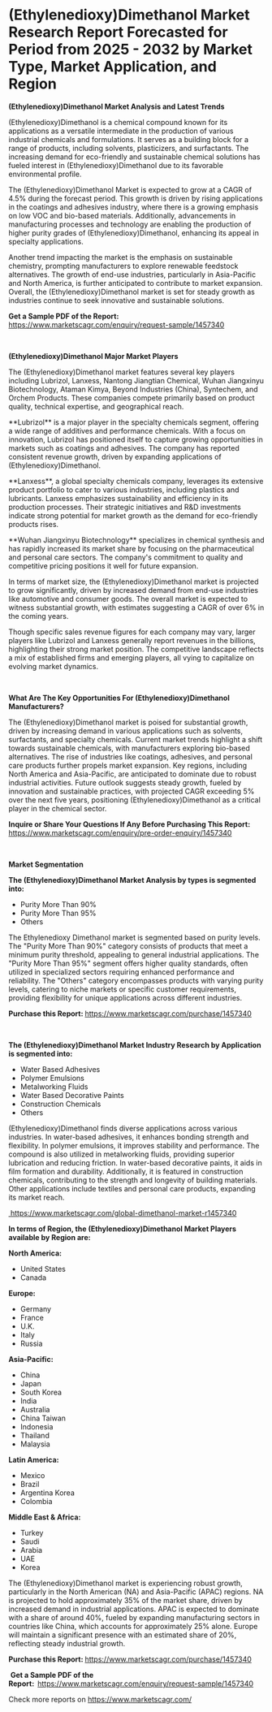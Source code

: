 <p><h1>(Ethylenedioxy)Dimethanol Market Research Report Forecasted for Period from 2025 -  2032 by Market Type, Market Application, and Region</h1></p><p><strong>(Ethylenedioxy)Dimethanol Market Analysis and Latest Trends</strong></p>
<p><p>(Ethylenedioxy)Dimethanol is a chemical compound known for its applications as a versatile intermediate in the production of various industrial chemicals and formulations. It serves as a building block for a range of products, including solvents, plasticizers, and surfactants. The increasing demand for eco-friendly and sustainable chemical solutions has fueled interest in (Ethylenedioxy)Dimethanol due to its favorable environmental profile.</p><p>The (Ethylenedioxy)Dimethanol Market is expected to grow at a CAGR of 4.5% during the forecast period. This growth is driven by rising applications in the coatings and adhesives industry, where there is a growing emphasis on low VOC and bio-based materials. Additionally, advancements in manufacturing processes and technology are enabling the production of higher purity grades of (Ethylenedioxy)Dimethanol, enhancing its appeal in specialty applications.</p><p>Another trend impacting the market is the emphasis on sustainable chemistry, prompting manufacturers to explore renewable feedstock alternatives. The growth of end-use industries, particularly in Asia-Pacific and North America, is further anticipated to contribute to market expansion. Overall, the (Ethylenedioxy)Dimethanol market is set for steady growth as industries continue to seek innovative and sustainable solutions.</p></p>
<p><strong>Get a Sample PDF of the Report:&nbsp;</strong> <a href="https://www.marketscagr.com/enquiry/request-sample/1457340?utm_campaign=2239&utm_medium=2&utm_source=Github&utm_content=ia&utm_term=05022025&utm_id=ethylenedioxydimethanol">https://www.marketscagr.com/enquiry/request-sample/1457340</a></p>
<p>&nbsp;</p>
<p><strong>(Ethylenedioxy)Dimethanol Major Market Players</strong></p>
<p><p>The (Ethylenedioxy)Dimethanol market features several key players including Lubrizol, Lanxess, Nantong Jiangtian Chemical, Wuhan Jiangxinyu Biotechnology, Ataman Kimya, Beyond Industries (China), Syntechem, and Orchem Products. These companies compete primarily based on product quality, technical expertise, and geographical reach.</p><p>**Lubrizol** is a major player in the specialty chemicals segment, offering a wide range of additives and performance chemicals. With a focus on innovation, Lubrizol has positioned itself to capture growing opportunities in markets such as coatings and adhesives. The company has reported consistent revenue growth, driven by expanding applications of (Ethylenedioxy)Dimethanol.</p><p>**Lanxess**, a global specialty chemicals company, leverages its extensive product portfolio to cater to various industries, including plastics and lubricants. Lanxess emphasizes sustainability and efficiency in its production processes. Their strategic initiatives and R&D investments indicate strong potential for market growth as the demand for eco-friendly products rises.</p><p>**Wuhan Jiangxinyu Biotechnology** specializes in chemical synthesis and has rapidly increased its market share by focusing on the pharmaceutical and personal care sectors. The company's commitment to quality and competitive pricing positions it well for future expansion.</p><p>In terms of market size, the (Ethylenedioxy)Dimethanol market is projected to grow significantly, driven by increased demand from end-use industries like automotive and consumer goods. The overall market is expected to witness substantial growth, with estimates suggesting a CAGR of over 6% in the coming years.</p><p>Though specific sales revenue figures for each company may vary, larger players like Lubrizol and Lanxess generally report revenues in the billions, highlighting their strong market position. The competitive landscape reflects a mix of established firms and emerging players, all vying to capitalize on evolving market dynamics.</p></p>
<p>&nbsp;</p>
<p><strong>What Are The Key Opportunities For (Ethylenedioxy)Dimethanol Manufacturers?</strong></p>
<p><p>The (Ethylenedioxy)Dimethanol market is poised for substantial growth, driven by increasing demand in various applications such as solvents, surfactants, and specialty chemicals. Current market trends highlight a shift towards sustainable chemicals, with manufacturers exploring bio-based alternatives. The rise of industries like coatings, adhesives, and personal care products further propels market expansion. Key regions, including North America and Asia-Pacific, are anticipated to dominate due to robust industrial activities. Future outlook suggests steady growth, fueled by innovation and sustainable practices, with projected CAGR exceeding 5% over the next five years, positioning (Ethylenedioxy)Dimethanol as a critical player in the chemical sector.</p></p>
<p><strong>Inquire or Share Your Questions If Any Before Purchasing This Report:</strong> <a href="https://www.marketscagr.com/enquiry/pre-order-enquiry/1457340?utm_campaign=2239&utm_medium=2&utm_source=Github&utm_content=ia&utm_term=05022025&utm_id=ethylenedioxydimethanol">https://www.marketscagr.com/enquiry/pre-order-enquiry/1457340</a></p>
<p>&nbsp;</p>
<p><strong>Market Segmentation</strong></p>
<p><strong>The (Ethylenedioxy)Dimethanol Market Analysis by types is segmented into:</strong></p>
<p><ul><li>Purity More Than 90%</li><li>Purity More Than 95%</li><li>Others</li></ul></p>
<p><p>The Ethylenedioxy Dimethanol market is segmented based on purity levels. The "Purity More Than 90%" category consists of products that meet a minimum purity threshold, appealing to general industrial applications. The "Purity More Than 95%" segment offers higher quality standards, often utilized in specialized sectors requiring enhanced performance and reliability. The "Others" category encompasses products with varying purity levels, catering to niche markets or specific customer requirements, providing flexibility for unique applications across different industries.</p></p>
<p><strong>Purchase this Report:&nbsp;</strong><a href="https://www.marketscagr.com/purchase/1457340?utm_campaign=2239&utm_medium=2&utm_source=Github&utm_content=ia&utm_term=05022025&utm_id=ethylenedioxydimethanol">https://www.marketscagr.com/purchase/1457340</a></p>
<p>&nbsp;</p>
<p><strong>The (Ethylenedioxy)Dimethanol Market Industry Research by Application is segmented into:</strong></p>
<p><ul><li>Water Based Adhesives</li><li>Polymer Emulsions</li><li>Metalworking Fluids</li><li>Water Based Decorative Paints</li><li>Construction Chemicals</li><li>Others</li></ul></p>
<p><p>(Ethylenedioxy)Dimethanol finds diverse applications across various industries. In water-based adhesives, it enhances bonding strength and flexibility. In polymer emulsions, it improves stability and performance. The compound is also utilized in metalworking fluids, providing superior lubrication and reducing friction. In water-based decorative paints, it aids in film formation and durability. Additionally, it is featured in construction chemicals, contributing to the strength and longevity of building materials. Other applications include textiles and personal care products, expanding its market reach.</p></p>
<p><a href="https://www.marketscagr.com/global-dimethanol-market-r1457340?utm_campaign=2239&utm_medium=2&utm_source=Github&utm_content=ia&utm_term=05022025&utm_id=ethylenedioxydimethanol">&nbsp;https://www.marketscagr.com/global-dimethanol-market-r1457340</a></p>
<p><strong>In terms of Region, the (Ethylenedioxy)Dimethanol Market Players available by Region are:</strong></p>
<p>
    <p> <strong> North America: </strong>
        <ul>
            <li>United States</li>
            <li>Canada</li>
        </ul>
        </p> 
    <p> <strong> Europe: </strong>
        <ul>
            <li>Germany</li>
            <li>France</li>
            <li>U.K.</li>
            <li>Italy</li>
            <li>Russia</li>
        </ul>
        </p> 
    <p> <strong> Asia-Pacific: </strong>
        <ul>
            <li>China</li>
            <li>Japan</li>
            <li>South Korea</li>
            <li>India</li>
            <li>Australia</li>
            <li>China Taiwan</li>
            <li>Indonesia</li>
            <li>Thailand</li>
            <li>Malaysia</li>
        </ul>
        </p> 
    <p> <strong> Latin America: </strong>
        <ul>
            <li>Mexico</li>
            <li>Brazil</li>
            <li>Argentina Korea</li>
            <li>Colombia</li>
        </ul>
        </p> 
    <p> <strong> Middle East & Africa: </strong>
        <ul>
            <li>Turkey</li>
            <li>Saudi</li>
            <li>Arabia</li>
            <li>UAE</li>
            <li>Korea</li>
        </ul>
    </p>
    </p>
<p><p>The (Ethylenedioxy)Dimethanol market is experiencing robust growth, particularly in the North American (NA) and Asia-Pacific (APAC) regions. NA is projected to hold approximately 35% of the market share, driven by increased demand in industrial applications. APAC is expected to dominate with a share of around 40%, fueled by expanding manufacturing sectors in countries like China, which accounts for approximately 25% alone. Europe will maintain a significant presence with an estimated share of 20%, reflecting steady industrial growth.</p></p>
<p><strong>Purchase this Report: </strong><a href="https://www.marketscagr.com/purchase/1457340?utm_campaign=2239&utm_medium=2&utm_source=Github&utm_content=ia&utm_term=05022025&utm_id=ethylenedioxydimethanol">https://www.marketscagr.com/purchase/1457340</a></p>
<p>&nbsp;<strong>Get a Sample PDF of the Report:&nbsp;&nbsp;</strong><a href="https://www.marketscagr.com/enquiry/request-sample/1457340?utm_campaign=2239&utm_medium=2&utm_source=Github&utm_content=ia&utm_term=05022025&utm_id=ethylenedioxydimethanol">https://www.marketscagr.com/enquiry/request-sample/1457340</a></p>
<p><strong></strong></p>
<p>Check more reports on <a href="https://www.marketscagr.com/?utm_campaign=2239&utm_medium=2&utm_source=Github&utm_content=ia&utm_term=05022025&utm_id=ethylenedioxydimethanol">https://www.marketscagr.com/</a></p>